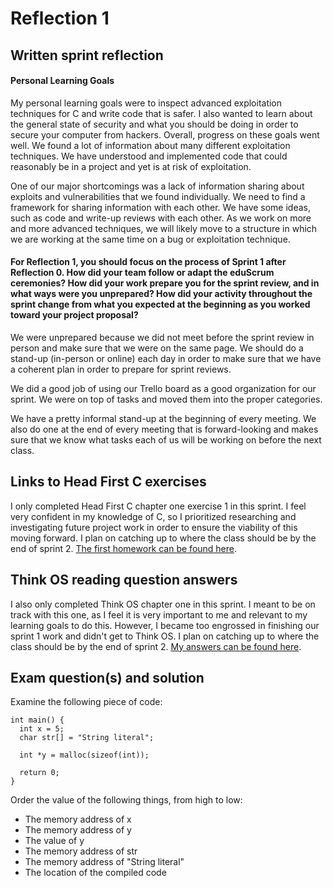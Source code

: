 
# Reflection 1

## Written sprint reflection

#### Personal Learning Goals

My personal learning goals were to inspect advanced exploitation techniques for C and write code that is safer. I also wanted to learn about the general state of security and what you should be doing in order to secure your computer from hackers. Overall, progress on these goals went well. We found a lot of information about many different exploitation techniques. We have understood and implemented code that could reasonably be in a project and yet is at risk of exploitation. 

One of our major shortcomings was a lack of information sharing about exploits and vulnerabilities that we found individually. We need to find a framework for sharing information with each other. We have some ideas, such as code and write-up reviews with each other. As we work on more and more advanced techniques, we will likely move to a structure in which we are working at the same time on a bug or exploitation technique.

#### For Reflection 1, you should focus on the process of Sprint 1 after Reflection 0. How did your team follow or adapt the eduScrum ceremonies? How did your work prepare you for the sprint review, and in what ways were you unprepared? How did your activity throughout the sprint change from what you expected at the beginning as you worked toward your project proposal?

We were unprepared because we did not meet before the sprint review in person and make sure that we were on the same page. We should do a stand-up (in-person or online) each day in order to make sure that we have a coherent plan in order to prepare for sprint reviews.

We did a good job of using our Trello board as a good organization for our sprint. We were on top of tasks and moved them into the proper categories.

We have a pretty informal stand-up at the beginning of every meeting. We also do one at the end of every meeting that is forward-looking and makes sure that we know what tasks each of us will be working on before the next class. 

## Links to Head First C exercises

I only completed Head First C chapter one exercise 1 in this sprint. I feel very confident in my knowledge of C, so I prioritized researching and investigating future project work in order to ensure the viability of this moving forward. I plan on catching up to where the class should be by the end of sprint 2. [The first homework can be found here](https://github.com/runnersaw/SoftwareSystems/tree/master/hw01).

## Think OS reading question answers

I also only completed Think OS chapter one in this sprint. I meant to be on track with this one, as I feel it is very important to me and relevant to my learning goals to do this. However, I became too engrossed in finishing our sprint 1 work and didn't get to Think OS. I plan on catching up to where the class should be by the end of sprint 2. [My answers can be found here](https://github.com/runnersaw/ExercisesInC/blob/master/reading_questions/thinkos.md).

## Exam question(s) and solution

Examine the following piece of code:

```
int main() {
  int x = 5;
  char str[] = "String literal";
  
  int *y = malloc(sizeof(int));
  
  return 0;
}
```

Order the value of the following things, from high to low:

- The memory address of x
- The memory address of y
- The value of y
- The memory address of str
- The memory address of "String literal"
- The location of the compiled code



